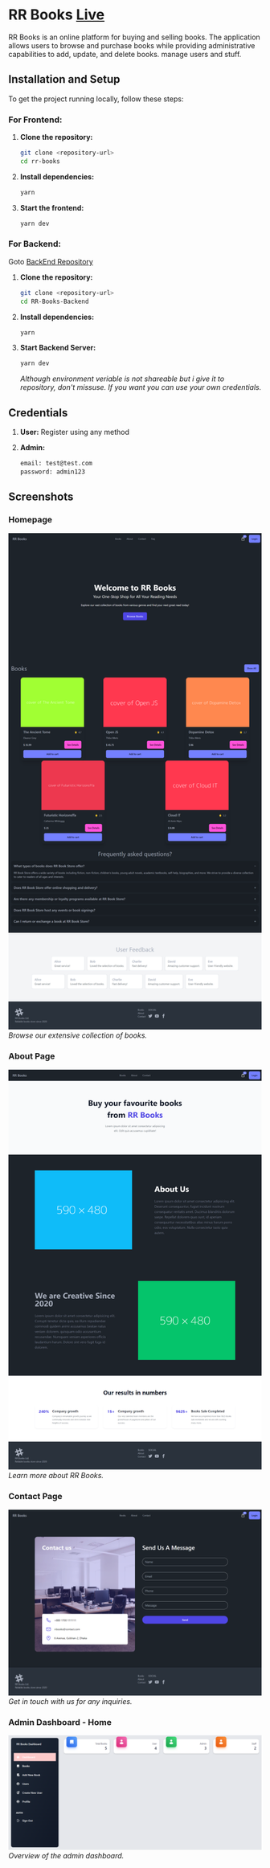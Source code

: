 # RR Books [Live](rr-books.vercel.app)

RR Books is an online platform for buying and selling books. The application allows users to browse and purchase books while providing administrative capabilities to add, update, and delete books. manage users and stuff.

## Installation and Setup

To get the project running locally, follow these steps:

### For Frontend:

1. **Clone the repository:**

   ```bash
   git clone <repository-url>
   cd rr-books
   ```

2. **Install dependencies:**

   ```bash
   yarn
   ```

3. **Start the frontend:**

   ```bash
   yarn dev
   ```

### For Backend:

Goto [BackEnd Repository](https://github.com/readwanmd/RR-Books-Backend)

1. **Clone the repository:**

   ```bash
   git clone <repository-url>
   cd RR-Books-Backend
   ```

2. **Install dependencies:**

   ```bash
   yarn
   ```

3. **Start Backend Server:**
   ```bash
   yarn dev
   ```
   _Although environment veriable is not shareable but i give it to repository, don't missuse. If you want you can use your own credentials._

## Credentials

1. **User:** Register using any method
2. **Admin:**

   ```bash
   email: test@test.com
   password: admin123
   ```

## Screenshots

### Homepage

![Homepage](./src/assets/screenshots/home.png)
_Browse our extensive collection of books._

### About Page

![About Page](./src/assets/screenshots/about.png)
_Learn more about RR Books._

### Contact Page

![Contact Page](./src/assets/screenshots/contact.png)
_Get in touch with us for any inquiries._

### Admin Dashboard - Home

![Admin Dashboard - Home](./src/assets/screenshots/dashboard.png)
_Overview of the admin dashboard._
